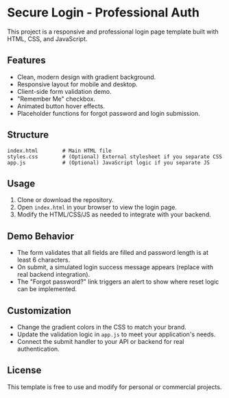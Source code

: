 # Secure Login - Professional Auth

This project is a responsive and professional login page template built with HTML, CSS, and JavaScript.

## Features

- Clean, modern design with gradient background.
- Responsive layout for mobile and desktop.
- Client-side form validation demo.
- "Remember Me" checkbox.
- Animated button hover effects.
- Placeholder functions for forgot password and login submission.

## Structure

```
index.html        # Main HTML file
styles.css        # (Optional) External stylesheet if you separate CSS
app.js            # (Optional) JavaScript logic if you separate JS
```

## Usage

1. Clone or download the repository.
2. Open `index.html` in your browser to view the login page.
3. Modify the HTML/CSS/JS as needed to integrate with your backend.

## Demo Behavior

- The form validates that all fields are filled and password length is at least 6 characters.
- On submit, a simulated login success message appears (replace with real backend integration).
- The "Forgot password?" link triggers an alert to show where reset logic can be implemented.

## Customization

- Change the gradient colors in the CSS to match your brand.
- Update the validation logic in `app.js` to meet your application's needs.
- Connect the submit handler to your API or backend for real authentication.

## License

This template is free to use and modify for personal or commercial projects.
